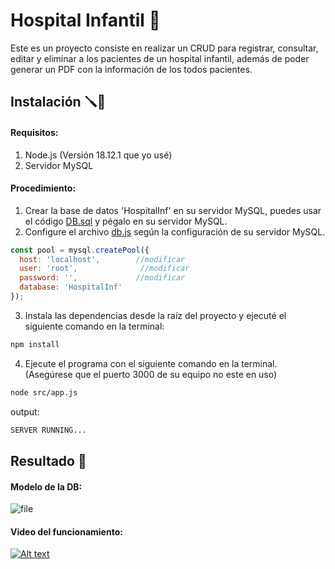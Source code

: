 # Hospital Infantil 🤖

Este es un proyecto consiste en realizar un CRUD para registrar, consultar, editar y eliminar a los pacientes de un hospital infantil, además de poder generar un PDF con la información de los todos pacientes.

## Instalación  🪛🔩

#### Requisitos:
1. Node.js (Versión 18.12.1 que yo usé)
2. Servidor MySQL

#### Procedimiento:
1. Crear la base de datos  'HospitalInf' en su servidor MySQL, puedes usar el código [DB.sql](https://github.com/eider404/hospital-infantil/blob/main/DB.sql "DB.sql") y pégalo en su servidor MySQL.
2. Configure el archivo [db.js](https://github.com/eider404/hospital-infantil/blob/main/src/db.js "db.js") según la configuración de su servidor MySQL.
```javascript
const pool = mysql.createPool({
  host: 'localhost',		//modificar
  user: 'root',				 //modificar
  password: '', 			//modificar
  database: 'HospitalInf'
});
```

3. Instala las dependencias desde la raíz del proyecto y ejecuté el siguiente comando en la terminal:
```bash
npm install
```

4. Ejecute el programa con el siguiente comando en la terminal. (Asegúrese que el puerto 3000 de su equipo no este en uso)
```bash
node src/app.js
```
output:
```bash
SERVER RUNNING...
```


## Resultado 👾

#### Modelo de la DB:
![file](https://i.postimg.cc/SRXBQ3fZ/Captura-desde-2023-04-16-21-11-31.png)

#### Video del funcionamiento:
[![Alt text](https://techwiser.com/wp-content/uploads/2018/09/Screen-Shot-2018-09-06-at-3.18.28-PM.jpg)](https://youtu.be/lFvpr09H3kQ)


